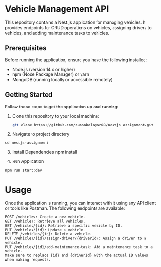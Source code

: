 # Vehicle Management API

This repository contains a Nest.js application for managing vehicles. It provides endpoints for CRUD operations on vehicles, assigning drivers to vehicles, and adding maintenance tasks to vehicles.

## Prerequisites

Before running the application, ensure you have the following installed:

- Node.js (version 14.x or higher)
- npm (Node Package Manager) or yarn
- MongoDB (running locally or accessible remotely)

## Getting Started

Follow these steps to get the application up and running:

1. Clone this repository to your local machine:

   ```bash
   git clone https://github.com/sumanbalayar08/nestjs-assignment.git
   ```

2. Navigate to project directory
  
  ```
  cd nestjs-assignment
  ```

3. Install Dependencies
  npm install

4. Run Application

  ```
  npm run start:dev
  ```
  
# Usage

Once the application is running, you can interact with it using any API client or tools like Postman. The following endpoints are available:

```
POST /vehicles: Create a new vehicle.
GET /vehicles: Retrieve all vehicles.
GET /vehicles/{id}: Retrieve a specific vehicle by ID.
PUT /vehicles/{id}: Update a vehicle.
DELETE /vehicles/{id}: Delete a vehicle.
PUT /vehicles/{id}/assign-driver/{driverId}: Assign a driver to a vehicle.
PUT /vehicles/{id}/add-maintenance-task: Add a maintenance task to a vehicle.
Make sure to replace {id} and {driverId} with the actual ID values when making requests.
```